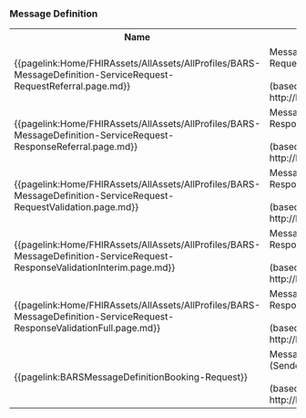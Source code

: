 ### Message Definition

<table>
<tr>
  <th width="40%">Name</th>
  <th width="60%">Description</th>
</tr>
<tr>
  <td>{{pagelink:Home/FHIRAssets/AllAssets/AllProfiles/BARS-MessageDefinition-ServiceRequest-RequestReferral.page.md}}</td>
  <td>MessageDefinition to be used for all Service Request Request Referrals (Sender to Receiver) <br /><br /> (based on http://hl7.org/fhir/StructureDefinition/MessageDefinition)</td>
</tr>
<tr>
  <td>{{pagelink:Home/FHIRAssets/AllAssets/AllProfiles/BARS-MessageDefinition-ServiceRequest-ResponseReferral.page.md}}</td>
  <td>MessageDefinition to be used for all Service Request Response Referrals (Receiver to Sender) <br /><br /> (based on http://hl7.org/fhir/StructureDefinition/MessageDefinition)</td>
</tr>
<tr>
  <td>{{pagelink:Home/FHIRAssets/AllAssets/AllProfiles/BARS-MessageDefinition-ServiceRequest-RequestValidation.page.md}}</td>
  <td>MessageDefinition to be used for all Service Request Response Referrals (Sender to Receiver) <br /><br /> (based on http://hl7.org/fhir/StructureDefinition/MessageDefinition)</td>
</tr>
<tr>
  <td>{{pagelink:Home/FHIRAssets/AllAssets/AllProfiles/BARS-MessageDefinition-ServiceRequest-ResponseValidationInterim.page.md}}</td>
  <td>MessageDefinition to be used for all Service Request Response Referrals (Receiver to Sender) <br /><br /> (based on http://hl7.org/fhir/StructureDefinition/MessageDefinition)</td>
</tr>
<tr>
  <td>{{pagelink:Home/FHIRAssets/AllAssets/AllProfiles/BARS-MessageDefinition-ServiceRequest-ResponseValidationFull.page.md}}</td>
  <td>MessageDefinition to be used for all Service Request Response Referrals (Receiver to Sender) <br /><br /> (based on http://hl7.org/fhir/StructureDefinition/MessageDefinition)</td>
</tr>
<tr>
  <td>{{pagelink:BARSMessageDefinitionBooking-Request}}</td>
  <td>MessageDefinition to be used for all Booking Request (Sender to Receiver) <br /><br /> (based on http://hl7.org/fhir/StructureDefinition/MessageDefinition)</td>
</tr>
</table>